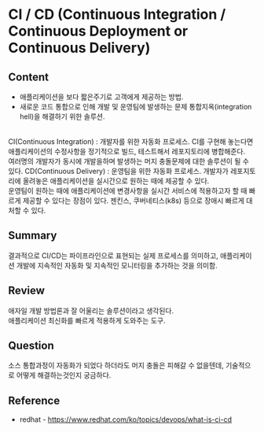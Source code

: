 # CI / CD (Continuous Integration / Continuous Deployment or Continuous Delivery)

## Content
* 애플리케이션을 보다 짧은주기로 고객에게 제공하는 방법.
* 새로운 코드 통합으로 인해 개발 및 운영팀에 발생하는 문제 통합지옥(integration hell)을 해결하기 위한 솔루션.
<br>
CI(Continuous Integration) : 개발자를 위한 자동화 프로세스. CI를 구현해 놓는다면 애플리케이션의 수정사항을 정기적으로 빌드, 테스트해서 레포지토리에 병합해준다. <br>
여러명의 개발자가 동시에 개발을하며 발생하는 머지 충돌문제에 대한 솔루션이 될 수 있다.
CD(Continuous Delivery) : 운영팀을 위한 자동화 프로세스. 개발자가 레포지토리에 올려놓은 애플리케이션을 실시간으로 원하는 때에 제공할 수 있다. <br>
운영팀이 원하는 때에 애플리케이션에 변경사항을 실시간 서비스에 적용하고자 할 때 빠르게 제공할 수 있다는 장점이 있다.  
젠킨스, 쿠버네티스(k8s) 등으로 장애시 빠르게 대처할 수 있다.

## Summary
결과적으로 CI/CD는 파이프라인으로 표현되는 실제 프로세스를 의미하고, 애플리케이션 개발에 지속적인 자동화 및 지속적인 모니터링을 추가하는 것을 의미함.

## Review
애자일 개발 방법론과 잘 어울리는 솔루션이라고 생각된다. <br>
애플리케이션 최신화를 빠르게 적용하게 도와주는 도구.

## Question
소스 통합과정이 자동화가 되었다 하더라도 머지 충돌은 피해갈 수 없을텐데, 기술적으로 어떻게 해결하는것인지 궁금하다.

## Reference
* redhat - https://www.redhat.com/ko/topics/devops/what-is-ci-cd
